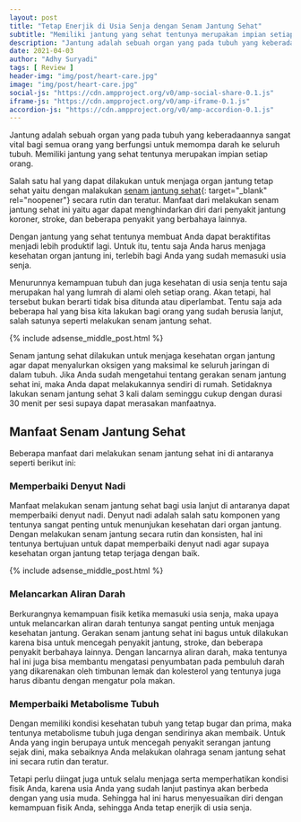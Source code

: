 ```yaml
---
layout: post
title: "Tetap Enerjik di Usia Senja dengan Senam Jantung Sehat"
subtitle: "Memiliki jantung yang sehat tentunya merupakan impian setiap orang, terlebih bagi Anda yang sudah usia senja."
description: "Jantung adalah sebuah organ yang pada tubuh yang keberadaannya sangat vital bagi semua orang yang berfungsi untuk memompa darah ke seluruh tubuh."
date: 2021-04-03
author: "Adhy Suryadi"
tags: [ Review ]
header-img: "img/post/heart-care.jpg"
image: "img/post/heart-care.jpg"
social-js: "https://cdn.ampproject.org/v0/amp-social-share-0.1.js"
iframe-js: "https://cdn.ampproject.org/v0/amp-iframe-0.1.js"
accordion-js: "https://cdn.ampproject.org/v0/amp-accordion-0.1.js"
---
```


Jantung adalah sebuah organ yang pada tubuh yang keberadaannya sangat vital bagi semua orang yang berfungsi untuk memompa darah ke seluruh tubuh. Memiliki jantung yang sehat tentunya merupakan impian setiap orang.

Salah satu hal yang dapat dilakukan untuk menjaga organ jantung tetap sehat yaitu dengan malakukan [senam jantung sehat](https://ensure.co.id/artikel/olahraga/senam-untuk-jantung-sehat-dan-otot-yang-kuat "senam jantung sehat"){: target="_blank" rel="noopener"} secara rutin dan teratur. Manfaat dari melakukan senam jantung sehat ini yaitu agar dapat menghindarkan diri dari penyakit jantung koroner, stroke, dan beberapa penyakit yang berbahaya lainnya.

Dengan jantung yang sehat tentunya membuat Anda dapat beraktifitas menjadi lebih produktif lagi. Untuk itu, tentu saja Anda harus menjaga kesehatan organ jantung ini, terlebih bagi Anda yang sudah memasuki usia senja.

Menurunnya kemampuan tubuh dan juga kesehatan di usia senja tentu saja merupakan hal yang lumrah di alami oleh setiap orang. Akan tetapi, hal tersebut bukan berarti tidak bisa ditunda atau diperlambat. Tentu saja ada beberapa hal yang bisa kita lakukan bagi orang yang sudah berusia lanjut, salah satunya seperti melakukan senam jantung sehat.

{% include adsense_middle_post.html %}

Senam jantung sehat dilakukan untuk menjaga kesehatan organ jantung agar dapat menyalurkan oksigen yang maksimal ke seluruh jaringan di dalam tubuh. Jika Anda sudah mengetahui tentang gerakan senam jantung sehat ini, maka Anda dapat melakukannya sendiri di rumah. Setidaknya lakukan senam jantung sehat 3 kali dalam seminggu cukup dengan durasi 30 menit per sesi supaya dapat merasakan manfaatnya.

## Manfaat Senam Jantung Sehat

Beberapa manfaat dari melakukan senam jantung sehat ini di antaranya seperti berikut ini:

### Memperbaiki Denyut Nadi

Manfaat melakukan senam jantung sehat bagi usia lanjut di antaranya dapat memperbaiki denyut nadi. Denyut nadi adalah salah satu komponen yang tentunya sangat penting untuk menunjukan kesehatan dari organ jantung. Dengan melakukan senam jantung secara rutin dan konsisten, hal ini tentunya bertujuan untuk dapat memperbaiki denyut nadi agar supaya kesehatan organ jantung tetap terjaga dengan baik.

{% include adsense_middle_post.html %}

### Melancarkan Aliran Darah

Berkurangnya kemampuan fisik ketika memasuki usia senja, maka upaya untuk melancarkan aliran darah tentunya sangat penting untuk menjaga kesehatan jantung. Gerakan senam jantung sehat ini bagus untuk dilakukan karena bisa untuk mencegah penyakit jantung, stroke, dan beberapa penyakit berbahaya lainnya. Dengan lancarnya aliran darah, maka tentunya  hal ini juga bisa membantu mengatasi penyumbatan pada pembuluh darah yang dikarenakan oleh timbunan lemak dan kolesterol yang tentunya juga harus dibantu dengan mengatur pola makan.

### Memperbaiki Metabolisme Tubuh

Dengan memiliki kondisi kesehatan tubuh yang tetap bugar dan prima, maka tentunya metabolisme tubuh juga dengan sendirinya akan membaik. Untuk Anda yang ingin berupaya untuk mencegah penyakit serangan jantung sejak dini, maka sebaiknya Anda melakukan olahraga senam jantung sehat ini secara rutin dan teratur.

Tetapi perlu diingat juga untuk selalu menjaga serta memperhatikan kondisi fisik Anda, karena usia Anda yang sudah lanjut pastinya akan berbeda dengan yang usia muda. Sehingga hal ini harus menyesuaikan diri dengan kemampuan fisik Anda, sehingga Anda tetap enerjik di usia senja.
